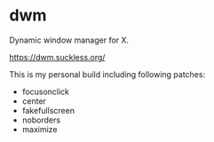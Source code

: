 # dwm
Dynamic window manager for X.

https://dwm.suckless.org/

This is my personal build including following patches:

 * focusonclick
 * center
 * fakefullscreen
 * noborders
 * maximize
